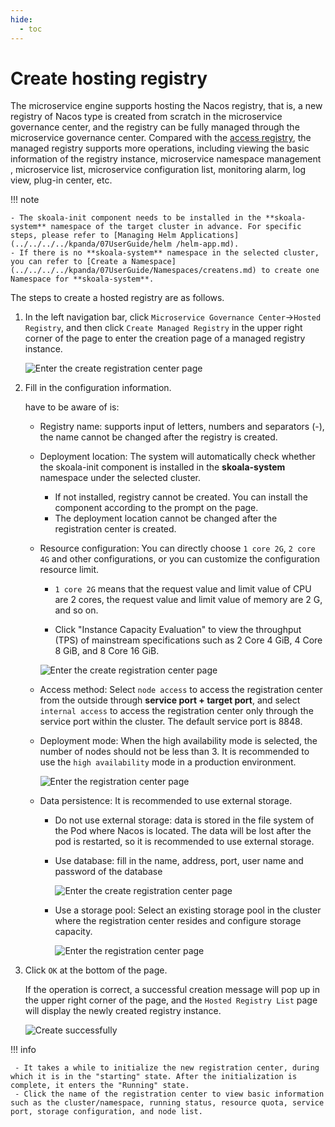 ```yaml
---
hide:
  - toc
---
```


# Create hosting registry

The microservice engine supports hosting the Nacos registry, that is, a new registry of Nacos type is created from scratch in the microservice governance center, and the registry can be fully managed through the microservice governance center. Compared with the [access registry](../../integrated/integrate-registry.md), the managed registry supports more operations, including viewing the basic information of the registry instance, microservice namespace management , microservice list, microservice configuration list, monitoring alarm, log view, plug-in center, etc.

!!! note

    - The skoala-init component needs to be installed in the **skoala-system** namespace of the target cluster in advance. For specific steps, please refer to [Managing Helm Applications](../../../../kpanda/07UserGuide/helm /helm-app.md).
    - If there is no **skoala-system** namespace in the selected cluster, you can refer to [Create a Namespace](../../../../kpanda/07UserGuide/Namespaces/createns.md) to create one Namespace for **skoala-system**.

The steps to create a hosted registry are as follows.

1. In the left navigation bar, click `Microservice Governance Center`->`Hosted Registry`, and then click `Create Managed Registry` in the upper right corner of the page to enter the creation page of a managed registry instance.

    ![Enter the create registration center page](imgs/create01.png)

2. Fill in the configuration information.

    have to be aware of is:

    - Registry name: supports input of letters, numbers and separators (-), the name cannot be changed after the registry is created.
    - Deployment location: The system will automatically check whether the skoala-init component is installed in the **skoala-system** namespace under the selected cluster.

        - If not installed, registry cannot be created. You can install the component according to the prompt on the page.
        - The deployment location cannot be changed after the registration center is created.

    - Resource configuration: You can directly choose `1 core 2G`, `2 core 4G` and other configurations, or you can customize the configuration resource limit.

        - `1 core 2G` means that the request value and limit value of CPU are 2 cores, the request value and limit value of memory are 2 G, and so on.

        - Click "Instance Capacity Evaluation" to view the throughput (TPS) of mainstream specifications such as 2 Core 4 GiB, 4 Core 8 GiB, and 8 Core 16 GiB.

        ![Enter the create registration center page](imgs/create02.png)

    - Access method: Select `node access` to access the registration center from the outside through **service port + target port**, and select `internal access` to access the registration center only through the service port within the cluster. The default service port is 8848.
    - Deployment mode: When the high availability mode is selected, the number of nodes should not be less than 3. It is recommended to use the `high availability` mode in a production environment.

        ![Enter the registration center page](imgs/create03.png)

    - Data persistence: It is recommended to use external storage.

        - Do not use external storage: data is stored in the file system of the Pod where Nacos is located. The data will be lost after the pod is restarted, so it is recommended to use external storage.
        - Use database: fill in the name, address, port, user name and password of the database

            ![Enter the create registration center page](imgs/create04.png)

        - Use a storage pool: Select an existing storage pool in the cluster where the registration center resides and configure storage capacity. <!--If you can't find the storage pool you want, you can [create a storage pool] through the container management module. -->

            ![Enter the registration center page](imgs/create05.png)

3. Click `OK` at the bottom of the page.

    If the operation is correct, a successful creation message will pop up in the upper right corner of the page, and the `Hosted Registry List` page will display the newly created registry instance.

    ![Create successfully](imgs/create06.png)

!!! info

     - It takes a while to initialize the new registration center, during which it is in the "starting" state. After the initialization is complete, it enters the "Running" state.
     - Click the name of the registration center to view basic information such as the cluster/namespace, running status, resource quota, service port, storage configuration, and node list.